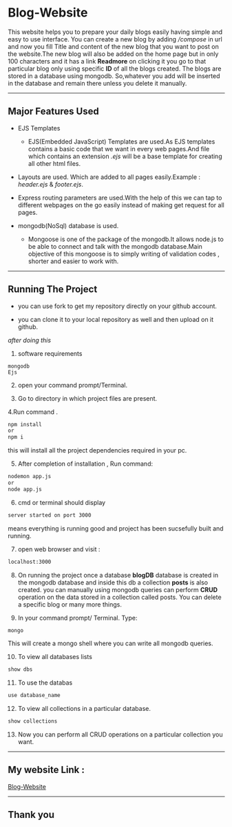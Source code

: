 # Blog-Website

This website helps you to prepare your daily blogs easily having simple and easy to use interface. You can  create a new blog by adding */compose* in url and now you fill Title and content of the new blog that you want to post on the website.The new blog will also be added on the home page but in only 100 characters and it has a link **Readmore** on clicking it you go to that particular blog only using specific **ID** of all the blogs created. The blogs are stored in a database using mongodb. So,whatever you add will be inserted in the database and remain there unless you delete it manually.
 

---

## Major Features Used
* EJS Templates
  * EJS(Embedded JavaScript) Templates are used.As EJS templates contains a basic code that we want in every web pages.And file which contains an extension *.ejs* will be a base template for creating all other html files.

* Layouts are used. Which are added to all pages easily.Example : *header.ejs* & *footer.ejs*.

* Express routing parameters are used.With the help of this we can tap to different webpages on the go easily instead of making get request for all pages.


* mongodb(NoSql) database is used.
  * Mongoose is one of the package of the mongodb.It allows node.js to be able to connect and talk with the mongodb database.Main objective of this mongoose is to simply writing of validation codes , shorter and easier to work with.


---


## Running The Project


* you can use fork to get my repository directly on your github account.

* you can clone it to your local repository as well and then upload on it github.

*after doing this*

1. software requirements
  ```
  mongodb
  Ejs
 ```


2. open your command prompt/Terminal.

3. Go to directory in which project files are present.

4.Run command .
 ```bash
 npm install 
 or
 npm i
 ```
this will install all the project dependencies required in your pc.

5. After completion of installation , Run command:

```bash
nodemon app.js
or
node app.js
```

6. cmd or terminal should display 

```bash
server started on port 3000 
```
means everything is running good and project has been sucsefully built and running.

7. open web browser and visit :

```bash
localhost:3000
```

8. On running the project once a database **blogDB** database is created in the mongodb database and inside this db a collection **posts** is also created. you can manually using mongodb queries can perform **CRUD** operation on the data stored in a collection called posts. You can delete a specific blog or many more things.
 

9. In your command prompt/ Terminal. Type:
```bash
mongo
```
This will create a mongo shell where you can write all mongodb queries.

10. To view all databases lists


```bash
show dbs
```

11. To use the databas

```bash
use database_name
```

12. To view all collections in a particular database.

```bash
show collections
```

13. Now you can perform all CRUD operations on a particular collection you want.


  ---

## My website Link : 

[Blog-Website](https://sauravkumaryadav.github.io/BlogWebsite/  "Visit website")

---

## Thank you

